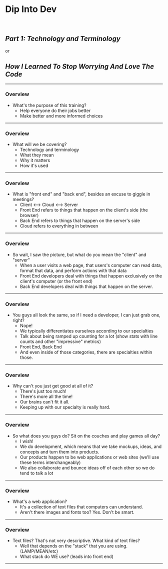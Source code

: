 # __Dip Into Dev__
&nbsp;
## _Part 1: Technology and Terminology_
or
## _How I Learned To Stop Worrying And Love The Code_

---

### Overview
* What's the purpose of this training?
	* Help everyone do their jobs better
	* Make better and more informed choices

---

### Overview
* What will we be covering?
	* Technology and terminology
	* What they mean
	* Why it matters
	* How it's used

---

### Overview
* What is "front end" and "back end", besides an excuse to giggle in meetings?
	* Client <--> Cloud <--> Server
	* Front End refers to things that happen on the client's side (the browser)
	* Back End refers to things that happen on the server's side
	* Cloud refers to everything in between

---

### Overview
* So wait, I saw the picture, but what do you mean the "client" and "server"
	* When a user visits a web page, that users's computer can read data, format that data, and perform actions with that data
	* Front End developers deal with things that happen exclusively on the client's computer (or the front end)
	* Back End developers deal with things that happen on the server.

---

### Overview
* You guys all look the same, so if I need a developer, I can just grab one, right?
	* Nope!
	* We typically differentiates ourselves according to our specialties
	* Talk about being ramped up counting for a lot (show stats with line counts and other "impressive" metrics)
	* Front End, Back End
	* And even inside of those categories, there are specialties within those.

---

### Overview
* Why can't you just get good at all of it?
	* There's just too much!
	* There's more all the time!
	* Our brains can't fit it all.
	* Keeping up with our specialty is really hard.

---

### Overview
* So what does you guys do? Sit on the couches and play games all day?
	* I wish!
	* We do development, which means that we take mockups, ideas, and concepts and turn them into products.
	* Our products happen to be web applications or web sites (we'll use these terms interchangeably)
	* We also collaborate and bounce ideas off of each other so we do tend to talk a lot

---

### Overview
* What's a web application?
	* It's a collection of text files that computers can understand.
	* Aren't there images and fonts too? Yes.  Don't be smart.

---

### Overview
* Text files?  That's not very descriptive.  What kind of text files?
	* Well that depends on the "stack" that you are using.  (LAMP/MEAN/etc)
	* What stack do WE use? (leads into front end)

---
